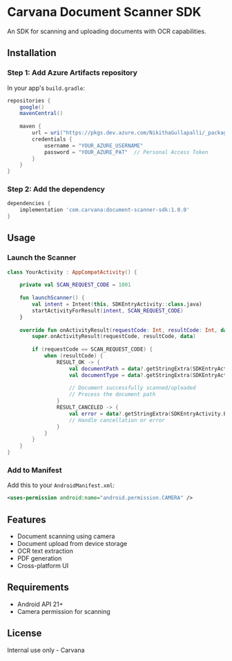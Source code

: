 # Carvana Document Scanner SDK

An SDK for scanning and uploading documents with OCR capabilities.

## Installation

### Step 1: Add Azure Artifacts repository
In your app's `build.gradle`:

```gradle
repositories {
    google()
    mavenCentral()
    
    maven {
        url = uri("https://pkgs.dev.azure.com/NikithaGullapalli/_packaging/CarvanaSDK/maven/v1")
        credentials {
            username = "YOUR_AZURE_USERNAME"
            password = "YOUR_AZURE_PAT"  // Personal Access Token
        }
    }
}
```

### Step 2: Add the dependency
```gradle
dependencies {
    implementation 'com.carvana:document-scanner-sdk:1.0.0'
}
```

## Usage

### Launch the Scanner

```kotlin
class YourActivity : AppCompatActivity() {
    
    private val SCAN_REQUEST_CODE = 1001
    
    fun launchScanner() {
        val intent = Intent(this, SDKEntryActivity::class.java)
        startActivityForResult(intent, SCAN_REQUEST_CODE)
    }
    
    override fun onActivityResult(requestCode: Int, resultCode: Int, data: Intent?) {
        super.onActivityResult(requestCode, resultCode, data)
        
        if (requestCode == SCAN_REQUEST_CODE) {
            when (resultCode) {
                RESULT_OK -> {
                    val documentPath = data?.getStringExtra(SDKEntryActivity.EXTRA_DOCUMENT_PATH)
                    val documentType = data?.getStringExtra(SDKEntryActivity.EXTRA_DOCUMENT_TYPE)
                    
                    // Document successfully scanned/uploaded
                    // Process the document path
                }
                RESULT_CANCELED -> {
                    val error = data?.getStringExtra(SDKEntryActivity.EXTRA_ERROR_MESSAGE)
                    // Handle cancellation or error
                }
            }
        }
    }
}
```

### Add to Manifest

Add this to your `AndroidManifest.xml`:

```xml
<uses-permission android:name="android.permission.CAMERA" />
```

## Features

- Document scanning using camera
- Document upload from device storage
- OCR text extraction
- PDF generation
- Cross-platform UI

## Requirements

- Android API 21+
- Camera permission for scanning

## License

Internal use only - Carvana